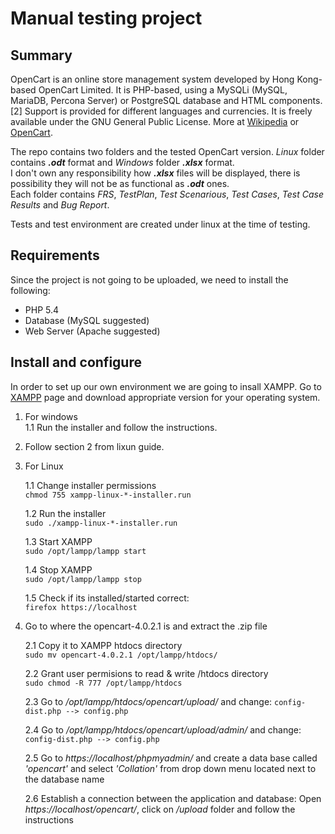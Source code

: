 # Manual testing project 


## Summary
OpenCart is an online store management system developed by Hong Kong-based OpenCart Limited. It is PHP-based, using a MySQLi (MySQL, MariaDB, Percona Server) or PostgreSQL database and HTML components.[2] Support is provided for different languages and currencies. It is freely available under the GNU General Public License. More at [Wikipedia](https://en.wikipedia.org/wiki/OpenCart) or [OpenCart](https://www.opencart.com/).

The repo contains two folders and the tested OpenCart version. _Linux_ folder contains ***.odt*** format and _Windows_ folder ***.xlsx*** format.<br>
I don't own any responsibility how ***.xlsx*** files will be  displayed, there is possibility they will not be as functional as ***.odt*** ones.<br>
Each folder contains _FRS_, _TestPlan_, _Test Scenarious_, _Test Cases_, _Test Case Results_ and _Bug Report_.<br>

Tests and test environment are created under linux at the time of testing.


## Requirements
Since the project is not going to be uploaded, we need to install the following:<br>
* PHP 5.4<br>
* Database (MySQL suggested)<br>
* Web Server (Apache suggested)<br>


## Install and configure

In order to set up our own environment we are going to insall XAMPP. Go to [XAMPP](https://www.apachefriends.org) page and download appropriate version for your operating system.
1. For windows<br>
   1.1 Run the installer and follow the instructions.<br>

2. Follow section 2 from lixun guide.<br>


1. For Linux<br>

   1.1 Change installer permissions<br>
    `chmod 755 xampp-linux-*-installer.run`<br>
 
   1.2 Run the installer<br>
    `sudo ./xampp-linux-*-installer.run`<br>
  
   1.3 Start XAMPP<br>
    `sudo /opt/lampp/lampp start`<br>
  
   1.4 Stop XAMPP<br>
    `sudo /opt/lampp/lampp stop`<br>
  
   1.5 Check if its installed/started correct:<br>
    `firefox https://localhost`<br>
    
3. Go to where the opencart-4.0.2.1 is and extract the .zip file<br>

   2.1 Copy it to XAMPP htdocs directory<br>
	`sudo mv opencart-4.0.2.1 /opt/lampp/htdocs/`<br>
  
   2.2 Grant user permisions to read & write /htdocs directory<br>
	`sudo chmod -R 777 /opt/lampp/htdocs`<br>
  
   2.3 Go to _/opt/lampp/htdocs/opencart/upload/_ and change: `config-dist.php --> config.php`<br>
  
   2.4 Go to _/opt/lampp/htdocs/opencart/upload/admin/_ and change: `config-dist.php --> config.php`<br>
  
   2.5 Go to _https://localhost/phpmyadmin/_ and create a data base called _'opencart'_ and select _'Collation'_ from drop down menu located next to the database name<br>
  
   2.6 Establish a connection between the application and database: Open _https://localhost/opencart/_, click on _/upload_ folder and follow the instructions
